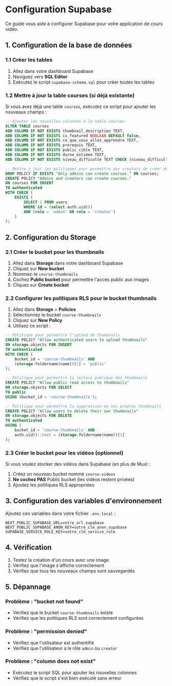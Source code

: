 # Configuration Supabase

Ce guide vous aide à configurer Supabase pour votre application de cours vidéo.

## 1. Configuration de la base de données

### 1.1 Créer les tables

1. Allez dans votre dashboard Supabase
2. Naviguez vers **SQL Editor**
3. Exécutez le script `supabase-schema.sql` pour créer toutes les tables

### 1.2 Mettre à jour la table courses (si déjà existante)

Si vous avez déjà une table `courses`, exécutez ce script pour ajouter les nouveaux champs :

```sql
-- Ajouter les nouvelles colonnes à la table courses
ALTER TABLE courses 
ADD COLUMN IF NOT EXISTS thumbnail_description TEXT,
ADD COLUMN IF NOT EXISTS is_featured BOOLEAN DEFAULT false,
ADD COLUMN IF NOT EXISTS ce_que_vous_allez_apprendre TEXT,
ADD COLUMN IF NOT EXISTS prerequis TEXT,
ADD COLUMN IF NOT EXISTS public_cible TEXT,
ADD COLUMN IF NOT EXISTS duree_estimee TEXT,
ADD COLUMN IF NOT EXISTS niveau_difficulte TEXT CHECK (niveau_difficulte IN ('debutant', 'intermediaire', 'avance'));

-- Mettre à jour les politiques pour permettre aux creators de créer des cours
DROP POLICY IF EXISTS "Only admins can create courses." ON courses;
CREATE POLICY "Admins and creators can create courses."
ON courses FOR INSERT
TO authenticated
WITH CHECK (
    EXISTS (
        SELECT 1 FROM users
        WHERE id = (select auth.uid())
        AND (role = 'admin' OR role = 'creator')
    )
);
```

## 2. Configuration du Storage

### 2.1 Créer le bucket pour les thumbnails

1. Allez dans **Storage** dans votre dashboard Supabase
2. Cliquez sur **New bucket**
3. Nommez-le `course-thumbnails`
4. Cochez **Public bucket** pour permettre l'accès public aux images
5. Cliquez sur **Create bucket**

### 2.2 Configurer les politiques RLS pour le bucket thumbnails

1. Allez dans **Storage** > **Policies**
2. Sélectionnez le bucket `course-thumbnails`
3. Cliquez sur **New Policy**
4. Utilisez ce script :

```sql
-- Politique pour permettre l'upload de thumbnails
CREATE POLICY "Allow authenticated users to upload thumbnails"
ON storage.objects FOR INSERT
TO authenticated
WITH CHECK (
    bucket_id = 'course-thumbnails' AND
    (storage.foldername(name))[1] = 'public'
);

-- Politique pour permettre la lecture publique des thumbnails
CREATE POLICY "Allow public read access to thumbnails"
ON storage.objects FOR SELECT
TO public
USING (bucket_id = 'course-thumbnails');

-- Politique pour permettre la suppression de ses propres thumbnails
CREATE POLICY "Allow users to delete their own thumbnails"
ON storage.objects FOR DELETE
TO authenticated
USING (
    bucket_id = 'course-thumbnails' AND
    auth.uid()::text = (storage.foldername(name))[1]
);
```

### 2.3 Créer le bucket pour les vidéos (optionnel)

Si vous voulez stocker des vidéos dans Supabase (en plus de Mux) :

1. Créez un nouveau bucket nommé `course-videos`
2. **Ne cochez PAS** Public bucket (les vidéos restent privées)
3. Ajoutez les politiques RLS appropriées

## 3. Configuration des variables d'environnement

Ajoutez ces variables dans votre fichier `.env.local` :

```env
NEXT_PUBLIC_SUPABASE_URL=votre_url_supabase
NEXT_PUBLIC_SUPABASE_ANON_KEY=votre_clé_anon_supabase
SUPABASE_SERVICE_ROLE_KEY=votre_clé_service_role
```

## 4. Vérification

1. Testez la création d'un cours avec une image
2. Vérifiez que l'image s'affiche correctement
3. Vérifiez que tous les nouveaux champs sont sauvegardés

## 5. Dépannage

### Problème : "bucket not found"
- Vérifiez que le bucket `course-thumbnails` existe
- Vérifiez que les politiques RLS sont correctement configurées

### Problème : "permission denied"
- Vérifiez que l'utilisateur est authentifié
- Vérifiez que l'utilisateur a le rôle `admin` ou `creator`

### Problème : "column does not exist"
- Exécutez le script SQL pour ajouter les nouvelles colonnes
- Vérifiez que le script s'est bien exécuté sans erreur 